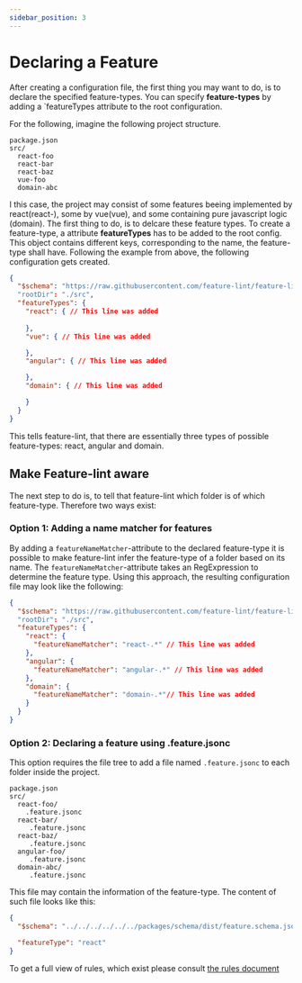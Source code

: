 ```yaml
---
sidebar_position: 3
---
```


# Declaring a Feature
After creating a configuration file, the first thing you may want to do, is to declare the specified feature-types.
You can specify **feature-types** by adding a `featureTypes attribute to the root configuration.

For the following, imagine the following project structure.

```
package.json
src/
  react-foo
  react-bar
  react-baz
  vue-foo
  domain-abc
```

I this case, the project may consist of some features beeing implemented by react(react-), some by vue(vue), and some containing
pure javascript logic (domain). The first thing to do, is to delcare these feature types. 
To create a feature-type, a attribute **featureTypes** has to be added to the root config. This object contains 
different keys, corresponding to the name, the feature-type shall have. Following the example from above,
the following configuration gets created.

````json
{
  "$schema": "https://raw.githubusercontent.com/feature-lint/feature-lint/pages/schema/feature-lint-v0.0.15.schema.json"
  "rootDir": "./src",
  "featureTypes": {
    "react": { // This line was added
      
    },
    "vue": { // This line was added

    },
    "angular": { // This line was added

    },
    "domain": { // This line was added

    }
  }
}
````

This tells feature-lint, that there are essentially three types of possible feature-types: react, angular and domain.

## Make Feature-lint aware
The next step to do is, to tell that feature-lint which folder is of which feature-type. Therefore two ways exist:

### Option 1: Adding a name matcher for features
By adding a `featureNameMatcher`-attribute to the declared feature-type it is possible to make feature-lint infer the 
feature-type of a folder based on its name.
The `featureNameMatcher`-attribute takes an RegExpression to determine the feature type. Using this approach,
the resulting configuration file may look like the following:

````json
{
  "$schema": "https://raw.githubusercontent.com/feature-lint/feature-lint/pages/schema/feature-lint-v0.0.15.schema.json"
  "rootDir": "./src",
  "featureTypes": {
    "react": { 
      "featureNameMatcher": "react-.*" // This line was added
    },
    "angular": { 
      "featureNameMatcher": "angular-.*" // This line was added
    },
    "domain": { 
      "featureNameMatcher": "domain-.*"// This line was added
    }
  }
}
````




### Option 2: Declaring a feature using .feature.jsonc 
This option requires the file tree to add a file named `.feature.jsonc` to each folder inside the project.
   
```
package.json
src/
  react-foo/
    .feature.jsonc
  react-bar/
     .feature.jsonc
  react-baz/
     .feature.jsonc
  angular-foo/
     .feature.jsonc
  domain-abc/ 
     .feature.jsonc
```
This file may contain the information of the feature-type. The content of such file looks like this:

```json
{
  "$schema": "../../../../../../packages/schema/dist/feature.schema.json",

  "featureType": "react"
}
```




To get a full view of rules, which exist please consult [the rules document](./declaring-rules.md)
